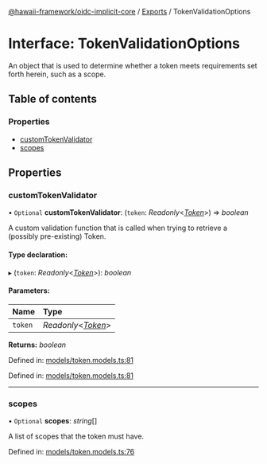 [@hawaii-framework/oidc-implicit-core](../README.md) / [Exports](../modules.md) / TokenValidationOptions

# Interface: TokenValidationOptions

An object that is used to determine whether a token
meets requirements set forth herein, such as a scope.

## Table of contents

### Properties

- [customTokenValidator](tokenvalidationoptions.md#customtokenvalidator)
- [scopes](tokenvalidationoptions.md#scopes)

## Properties

### customTokenValidator

• `Optional` **customTokenValidator**: (`token`: *Readonly*<[*Token*](token.md)\>) => *boolean*

A custom validation function that is called when trying
to retrieve a (possibly pre-existing) Token.

#### Type declaration:

▸ (`token`: *Readonly*<[*Token*](token.md)\>): *boolean*

#### Parameters:

| Name | Type |
| :------ | :------ |
| `token` | *Readonly*<[*Token*](token.md)\> |

**Returns:** *boolean*

Defined in: [models/token.models.ts:81](https://github.com/Q24/hawaii-packages/blob/5db829b/packages/oidc-implicit-core/src/models/token.models.ts#L81)

Defined in: [models/token.models.ts:81](https://github.com/Q24/hawaii-packages/blob/5db829b/packages/oidc-implicit-core/src/models/token.models.ts#L81)

___

### scopes

• `Optional` **scopes**: *string*[]

A list of scopes that the token must have.

Defined in: [models/token.models.ts:76](https://github.com/Q24/hawaii-packages/blob/5db829b/packages/oidc-implicit-core/src/models/token.models.ts#L76)
